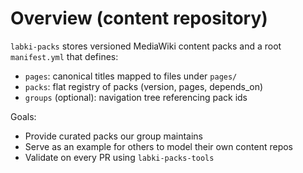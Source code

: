 # Overview (content repository)

`labki-packs` stores versioned MediaWiki content packs and a root `manifest.yml` that defines:
- `pages`: canonical titles mapped to files under `pages/`
- `packs`: flat registry of packs (version, pages, depends_on)
- `groups` (optional): navigation tree referencing pack ids

Goals:
- Provide curated packs our group maintains
- Serve as an example for others to model their own content repos
- Validate on every PR using `labki-packs-tools`
